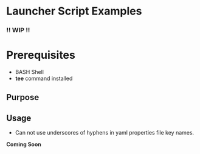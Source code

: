 # Launcher Script Examples
### !! WIP !!

# Prerequisites
* BASH Shell
* **tee** command installed

## Purpose

## Usage
* Can not use underscores of hyphens in yaml properties file key names.

**Coming Soon**